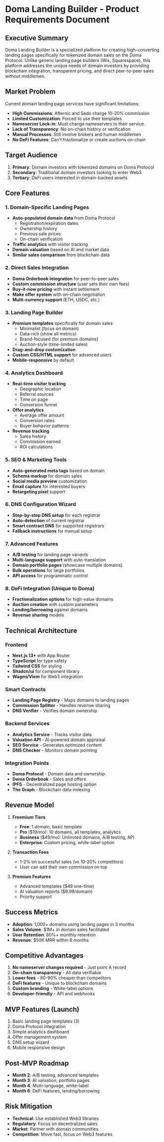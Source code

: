 # Doma Landing Builder - Product Requirements Document

## Executive Summary

Doma Landing Builder is a specialized platform for creating high-converting landing pages specifically for tokenized domain sales on the Doma Protocol. Unlike generic landing page builders (Wix, Squarespace), this platform addresses the unique needs of domain investors by providing blockchain integration, transparent pricing, and direct peer-to-peer sales without middlemen.

## Market Problem

Current domain landing page services have significant limitations:
- **High Commissions**: Afternic and Sedo charge 10-20% commission
- **Limited Customization**: Forced to use their templates
- **Nameserver Lock-in**: Must change nameservers to their service
- **Lack of Transparency**: No on-chain history or verification
- **Manual Processes**: Still involve brokers and human middlemen
- **No DeFi Features**: Can't fractionalize or create auctions on-chain

## Target Audience

1. **Primary**: Domain investors with tokenized domains on Doma Protocol
2. **Secondary**: Traditional domain investors looking to enter Web3
3. **Tertiary**: DeFi users interested in domain-backed assets

## Core Features

### 1. Domain-Specific Landing Pages
- **Auto-populated domain data** from Doma Protocol
  - Registration/expiration dates
  - Ownership history
  - Previous sale prices
  - On-chain verification
- **Traffic analytics** with visitor tracking
- **Domain valuation** based on AI and market data
- **Similar sales comparison** from blockchain data

### 2. Direct Sales Integration
- **Doma Orderbook integration** for peer-to-peer sales
- **Custom commission structure** (user sets their own fees)
- **Buy-it-now pricing** with instant settlement
- **Make offer system** with on-chain negotiation
- **Multi-currency support** (ETH, USDC, etc.)

### 3. Landing Page Builder
- **Premium templates** specifically for domain sales
  - Minimalist (focus on domain)
  - Data-rich (show all metrics)
  - Brand-focused (for premium domains)
  - Auction-style (time-limited sales)
- **Drag-and-drop customization**
- **Custom CSS/HTML support** for advanced users
- **Mobile-responsive** by default

### 4. Analytics Dashboard
- **Real-time visitor tracking**
  - Geographic location
  - Referral sources
  - Time on page
  - Conversion funnel
- **Offer analytics**
  - Average offer amount
  - Conversion rates
  - Buyer behavior patterns
- **Revenue tracking**
  - Sales history
  - Commission earned
  - ROI calculations

### 5. SEO & Marketing Tools
- **Auto-generated meta tags** based on domain
- **Schema markup** for domain sales
- **Social media preview** customization
- **Email capture** for interested buyers
- **Retargeting pixel** support

### 6. DNS Configuration Wizard
- **Step-by-step DNS setup** for each registrar
- **Auto-detection** of current registrar
- **Smart contract DNS** for supported registrars
- **Fallback instructions** for manual setup

### 7. Advanced Features
- **A/B testing** for landing page variants
- **Multi-language support** with auto-translation
- **Domain portfolio pages** (showcase multiple domains)
- **Bulk operations** for large portfolios
- **API access** for programmatic control

### 8. DeFi Integration (Unique to Doma)
- **Fractionalization options** for high-value domains
- **Auction creation** with custom parameters
- **Lending/borrowing** against domains
- **Revenue sharing** models

## Technical Architecture

### Frontend
- **Next.js 13+** with App Router
- **TypeScript** for type safety
- **Tailwind CSS** for styling
- **Shadcn/ui** for component library
- **Wagmi/Viem** for Web3 integration

### Smart Contracts
- **Landing Page Registry** - Maps domains to landing pages
- **Commission Splitter** - Handles revenue sharing
- **DNS Verifier** - Verifies domain ownership

### Backend Services
- **Analytics Service** - Tracks visitor data
- **Valuation API** - AI-powered domain appraisal
- **SEO Service** - Generates optimized content
- **DNS Checker** - Monitors domain pointing

### Integration Points
- **Doma Protocol** - Domain data and ownership
- **Doma Orderbook** - Sales and offers
- **IPFS** - Decentralized page hosting option
- **The Graph** - Blockchain data indexing

## Revenue Model

1. **Freemium Tiers**
   - **Free**: 1 domain, basic template
   - **Pro** ($19/mo): 10 domains, all templates, analytics
   - **Business** ($49/mo): Unlimited domains, A/B testing, API
   - **Enterprise**: Custom pricing, white-label option

2. **Transaction Fees**
   - 1-2% on successful sales (vs 10-20% competitors)
   - User can add their own commission on top

3. **Premium Features**
   - Advanced templates ($49 one-time)
   - AI valuation reports ($9.99/domain)
   - Priority support

## Success Metrics

- **Adoption**: 1,000+ domains using landing pages in 3 months
- **Sales Volume**: $1M+ in domain sales facilitated
- **User Retention**: 80%+ monthly retention
- **Revenue**: $50K MRR within 6 months

## Competitive Advantages

1. **No nameserver changes required** - Just point A record
2. **On-chain transparency** - All data verifiable
3. **Lower fees** - 80-90% cheaper than competitors
4. **DeFi features** - Unique to blockchain domains
5. **Custom branding** - White-label options
6. **Developer-friendly** - API and webhooks

## MVP Features (Launch)

1. Basic landing page templates (3)
2. Doma Protocol integration
3. Simple analytics dashboard
4. Offer management system
5. DNS setup wizard
6. Mobile responsive design

## Post-MVP Roadmap

- **Month 2**: A/B testing, advanced templates
- **Month 3**: AI valuation, portfolio pages
- **Month 4**: Multi-language, white-label
- **Month 6**: DeFi features, lending/borrowing

## Risk Mitigation

- **Technical**: Use established Web3 libraries
- **Regulatory**: Focus on decentralized sales
- **Market**: Partner with domain communities
- **Competition**: Move fast, focus on Web3 features